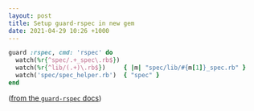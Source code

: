 ```yaml
---
layout: post
title: Setup guard-rspec in new gem
date: 2021-04-29 10:26 +1000
---
```


```ruby
guard :rspec, cmd: 'rspec' do
  watch(%r{^spec/.+_spec\.rb$})
  watch(%r{^lib/(.+)\.rb$})     { |m| "spec/lib/#{m[1]}_spec.rb" }
  watch('spec/spec_helper.rb')  { "spec" }
end
```

([from the `guard-rspec` docs](https://github.com/guard/guard-rspec#standard-rubygem-project))
